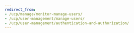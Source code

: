 ```yaml
---
redirect_from:
- /ucp/manage/monitor-manage-users/
- /ucp/user-management/manage-users/
- /ucp/user-management/authentication-and-authorization/
---
```

